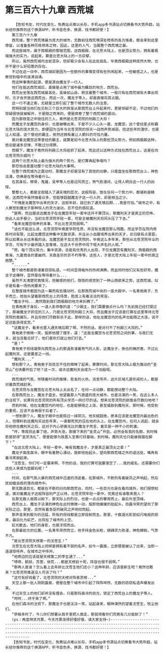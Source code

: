 # 第三百六十九章 西荒城
        【告知书友，时代在变化，免费站点难以长存，手机app多书源站点切换看书大势所趋，站长给你推荐的这个换源APP，听书音色多、换源、找书都好使！】
       第三百六十九章
       西荒城，整个西荒境最为庞大的城市，无数前往西荒境深处修炼的各方强者，都会来到这里停留，以准备各种历练修炼之物，因此，这里的人气，当属整个西荒境之最。
       而这座城市，属于西极殿的管辖范围，这西极殿，在北苍大陆上，也是顶尖势力，拥有着极端强大的实力，说起来，算是北苍大陆上的一方巨擘。
       所以，虽然西荒城内龙蛇混杂，但却极少会有人在此处捣乱，毕竟西极殿这种庞然大物，也并不是什么好招惹的存在。
       不过在这一日中，西荒城却是因为一些额外的事情变得有些热闹起来，一些敏感之人，也是察觉到暗中的波涛汹涌。
       而这种事情的起源，便是源自魔龙子一行人。
       他们在抵达西荒城后，直接是占用了城中最为瞩目的地方，西荒台。
       西荒台坐落在西荒城最高处，高耸如山岳，俯览着整个城市，一般只有在西荒城有大事出现时，方才会开放这西荒台，而这一次，魔龙子等人，却是直接将其占据。
       这一行不速之客，无疑是立即引起了整个城市无数人的注意。
       而特别是当他们在见到三个巨大的铁笼从那西荒台上升起来时，更是惊疑不定，不过他们的惊疑很快就被解开，于是随之而来的，便是席卷了整个西荒城的震动。
       因为那铁笼之中锁住的三人，竟然是北苍灵院的刑殿三大将！
       而魔龙子龙魔宫的身份，也是被曝出来，于是不少人心头一震，龙魔宫，这个曾经差点称霸北苍大陆的庞大势力，即便因为当年与北苍灵院的惊天一战而声势减弱，但这些年的潜伏，也是让人知道，这个曾经的霸主，依然还拥有着让人颤抖的可怕力量。
       面对着龙魔宫这等曾经的霸主，就算是如今北苍大陆上的那些顶尖势力，例如西极殿这种，依旧是诸多忌惮，不敢过分得罪。
       而眼下，魔龙子竟然将刑殿三大将给抓了起来，而且还以这种方式挂在西荒台上，这是在向北苍灵院示威吗？
       这两个北苍大陆上最为强大的两个势力，是打算再起争端吗？
       那恐怕会是震动整个北苍大陆的大事啊。
       在整个西荒城为之震动时，那魔龙子却是没有了其他的动静，只是盘坐在那西荒台上，神色淡漠，仿佛是在等待着什么。
       在其身后，穆骨，鬼雄，吴甲等人也是迎风而立，煞气弥漫间，让得人明白这一行人的凶悍。
       整整七人，都是全部踏入了通天境的层次，这般阵容，放在任何一个势力中，都堪称是精锐，这西荒中虽然强者众多，但能够超越魔龙子这一行人的，却是相当之少。
       “不愧是龙魔宫中出来的天才，这般年龄，就已到了通天境后期...真是可怕。”城市之中，有人察觉到魔龙子那种惊人的灵力波动，忍不住的感叹道。
       “是啊，而且据说这魔龙子在龙魔宫年轻一辈中还并不算顶尖，那魔刑天才是真正的恐怖，但此人出手极少，当初北苍灵院年轻一辈，可是全被魔刑天将风头压了下去。”
       “看来龙魔宫培养的本事，不比北苍灵院弱啊。”
       “话也不能这么说，北苍灵院毕竟是学院性质，并没有龙魔宫那么残酷，而且学员在院内修炼时间有限，比起龙魔宫这种集中无数资源，并且从小血腥培养出来的天才，总归是有点差距，所以如果从长远来看的话，龙魔宫是不及北苍灵院的，毕竟这么多年来，那些从北苍灵院毕业的学员，可有不少最终踏入至尊境，在这大千世界中闯下喏大声名的人呢。”
       “嗯，每个顶尖势力，集中资源，总能有优秀的人出现，不仅龙魔宫有魔刑天，西极殿的西青海，九夏商会的夏幽然，天鼎圣宗的苏不朽等等，这些人，才是北苍大陆上年轻一辈中的真正翘楚。”
       “......”
       整个城市都是弥漫着窃窃私语，一时间显得格外的热闹沸腾，而且同时他们又有些好奇，魔龙子这模样，显然是在等待着什么...
       虽然不太清楚究竟情况，但敏感的他们，隐隐的感觉到了一种山雨欲来之势，这西荒城，似乎是有着一场热闹要来了。
       在整座城市都因为这一幕而有些骚动时，在那西荒城中央的一座大殿中，一名青袍男子，负手而立，他抬头望着那西荒台上的场景，脸庞上有着淡淡的笑容。
       “魔龙子吗...竟然跑到我们西极殿的地方来折腾了。”
       在青袍男子身后，一道人影恭敬的道：“少殿主，我们需要做点什么吗？先前我已经打探过了，那被魔龙子抓住的三人，乃是北苍灵院刑殿三大将，而且魔龙子应该是打算在这里等待北苍灵院的救援队，并且将他们尽数斩杀于此，那样的话，他在龙魔宫内的名声也能随之大涨，说不定还能获得奖赏。”
       “这魔龙子，看来也晋入通天境后期了啊，不然的话，是对付不了刑殿三大将的。”
       青袍男子微微一笑，旋即他摆了摆手，道：“这是龙魔宫与北苍灵院之间的事，与我们无关，就当没看见好了，他们喜欢打就让他们打去。”
       “是！”
       青袍男子视线凝聚向西荒台上的那道弥漫着煞气的人影，这魔龙子，倒也的确厉害，不过比起魔刑天，还是要差之一线。
       “魔刑天...”
       想到那个人，青袍男子双目忍不住的微眯了起来，算算时间，那北苍大陆上极为轰动的“圣灵山”也快要开启了吧？这一次，或许这魔刑天会成为一个劲敌呢。
       ...
       西荒城的气氛，伴随着时间的推移，愈发的火热，消息传开，这片区域凡是听闻的人，都是对着西荒城赶来。
       北苍灵院与龙魔宫在北苍大陆上太出名了，任何一点动静，都能搅动整个大陆。
       在那西荒台上，魔龙子盘坐，他望着那人气鼎盛的庞大城市，也是淡漠的一笑，在这么多人的注视下，如果将北苍灵院的所有顶尖学员一网打尽的话，想来北苍灵院的颜面会尽数扫地吧？
       而到时候，他在龙魔宫内的地位，也是能够随之上涨，甚至威胁到魔刑天，那时候，他受到的重视，应该不会再弱于后者了。
       一想到那个人，魔龙子眼中也是掠过一抹阴沉，他天赋超绝，原本应该是龙魔宫内最出色的人，但哪料到这魔刑天这些年来，一直都死死的压在他的头上，在龙魔宫内，任何人说起，就会将他排在魔刑天之后，这对于内心骄傲无比的魔龙子而言，着实是一种不小的刺激。
       “哼，等我将此事了结，声势大涨，那接下来的“圣灵山”开启，必然会有我的名额，到时候若是获得“圣灵洗礼”，便是能够为我晋入至尊打好基础，到时候，魔刑天也只能被我踏在脚下！”
       “在这北苍大陆上，年轻一辈中，唯有我魔龙子，才是真正最顶尖之辈！”
       魔龙子面庞森冷，眼中有着野心涌动，旋即他抬起头，望向那西荒城之外的遥远处，嘴角有着冷笑掀起来。
       “沈苍生，你们可一定要来啊，不然的话，我的打算可就要落空了...我的威名，还需要你们这些人来成为垫脚石呢！”
       ...
       时间，在那气氛火暴的西荒城中迅速的流逝着，在那城外，不断的有着破风之声响起，然后犹如蝗虫般的落向城市中。
       那无数道目光，都是在不断的扫向那西荒台，同时，一些目光也是在看向城外，他们很想知道，面对着魔龙子这般阵容的严正以待，北苍灵院年轻一辈中，究竟还有谁敢来救人？
       在那无数人翘首以盼下，那天际上的烈日，也是一点点的攀爬而上，最后升至顶峰。
       西荒台上，魔龙子淡漠的神色在此时微微一动，旋即他缓缓的抬起头，目露冷笑的望向了那天际之边，那里，突然有着急促的破风之声响彻而起。
       那声音来到极为的迅猛，所有的视线都是立即投射而去，那里，十数道光影犹如闪电般的掠来，最后化为虹芒，出现在了城市的上空。
       虹光散去，他们的身影，也是浮现而出。
       在那最前方的位置，一名青年昂然而立，他手持金色长枪，磅礴灵力弥漫，神色睥睨，气势不凡。
       “是北苍灵院天榜第一的沈苍生！”
       沈苍生在北苍大陆上同样是拥有着不弱的名声，如今一露面，立即便是被认了出来，当即一道道惊呼声，在城市之中传开。
       “他旁边的应该就是天榜第二的李玄通了...”
       “啧啧，鹤妖，苏萱，徐荒...都是天榜前十呢，阵容也很不弱啊。”
       “那两人是谁？怎么看上去年龄比沈苍生他们还小？这种年龄，应该是新生吧？竟然也敢来？北苍灵院难道没人可派了吗？”
       “这可有好戏看了，北苍灵院的天榜对阵悬赏榜...”
       天空上那一批人刚刚露面，便是在整个城市中引起了阵阵哗然，无数的窃窃私语声爆发出来。
       不过天空上的他们却并没有理会，只是那将森冷的目光，锁定了西荒台上的魔龙子等人。
       “呵呵...终于来了啊。”
       在他们森冷的注视下，那魔龙子也是淡淡一笑，站起身来，眼神漠然的望着沈苍生，牧尘他们。
       “恭候多时了，今儿你们想要从我手里把人救走，那就得看你们究竟有几分能耐了！”
       (ps：再度拜求月票，今天月票涨得好慢好慢，请大家支持~)---------------------------------------------------------------------------------------------------------------------------------------------------------------------------------------------------------------------------------------------------
       【告知书友，时代在变化，免费站点难以长存，手机app多书源站点切换看书大势所趋，站长给你推荐的这个换源APP，听书音色多、换源、找书都好使！】